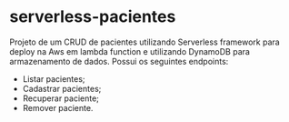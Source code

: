 # serverless-pacientes

Projeto de um CRUD de pacientes utilizando Serverless framework para deploy na Aws em lambda function e utilizando DynamoDB para armazenamento de dados. 
Possui os seguintes endpoints:
- Listar pacientes;
- Cadastrar pacientes;
- Recuperar paciente;
- Remover paciente.
